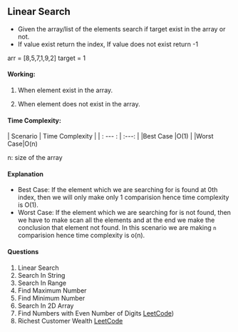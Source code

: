 ## Linear Search
- Given the array/list of the elements search if target exist in the array or not.
- If value exist return the index, If value does not exist return -1

arr = [8,5,7,1,9,2]
target = 1

#### Working:

1. When element exist in the array.
<images>

2. When element does not exist in the array.
<images>

#### Time Complexity:

| Scenario | Time Complexity | 
| : --- : |      :---:      |
|Best Case |O(1)             |
|Worst Case|O(n)

n: size of the array

#### Explanation

- Best Case:
If the element which we are searching for is found at 0th index, then we will only make only 1 comparision hence time complexity is O(1).
- Worst Case:
If the element which we are searching for is not found, then we have to make scan all the elements and at the end we make the conclusion that element not found. In this scenario we are making `n` comparision hence time complexity is o(n).

#### Questions
1. Linear Search
2. Search In String
3. Search In Range
4. Find Maximum Number
5. Find Minimum Number
6. Search In 2D Array
7. Find Numbers with Even Number of Digits [LeetCode](https://leetcode.com/problems/find-numbers-with-even-number-of-digits/description/))
8. Richest Customer Wealth [LeetCode](https://leetcode.com/problems/richest-customer-wealth/)

